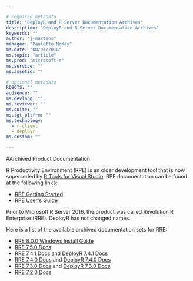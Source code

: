 ```yaml
---

# required metadata
title: "DeployR and R Server Documentation Archives"
description: "DeployR and R Server Documentation Archives"
keywords: ""
author: "j-martens"
manager: "Paulette.McKay"
ms.date: "08/04/2016"
ms.topic: "article"
ms.prod: "microsoft-r"
ms.service: ""
ms.assetid: ""

# optional metadata
ROBOTS: ""
audience: ""
ms.devlang: ""
ms.reviewer: ""
ms.suite: ""
ms.tgt_pltfrm: ""
ms.technology:
  - r-client
  - deployr
ms.custom: ""

---
```


#Archived Product Documentation

R Productivity Environment (RPE) is an older development tool that is now superseded by [R Tools for Visual Studio](https://www.visualstudio.com/features/rtvs-vs.aspx). RPE documentation can be found at the following links:
* [RPE Getting Started](RevoRPE_Getting_Started.md)
* [RPE User's Guide](RevoRPE_Users_Guide.md)

Prior to Microsoft R Server 2016, the product was called Revolution R Enterprise (RRE). DeployR has not changed names.

Here is a list of the available archived documentation sets for RRE:
* [RRE 8.0.0 Windows Install Guide](rserver-install-windows.md)
* [RRE 7.5.0 Docs](http://packages.revolutionanalytics.com/doc/7.5.0/)
* [RRE 7.4.1 Docs](http://packages.revolutionanalytics.com/doc/7.4.1/) and [DeployR 7.4.1 Docs](https://deployr.revolutionanalytics.com/doc/7.4.1/)
* [RRE 7.4.0 Docs](http://packages.revolutionanalytics.com/doc/7.4.0/) and [DeployR 7.4.0 Docs](https://deployr.revolutionanalytics.com/doc/7.4.0/)
* [RRE 7.3.0 Docs](http://packages.revolutionanalytics.com/doc/7.3.0/) and [DeployR 7.3.0 Docs](https://deployr.revolutionanalytics.com/doc/7.3.0/)
* [RRE 7.2.0 Docs](http://packages.revolutionanalytics.com/doc/7.2.0/)
